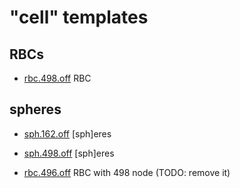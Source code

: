 # "cell" templates

## RBCs
* [rbc.498.off](rbc.498.off) RBC

## spheres
* [sph.162.off](sph.162.off) [sph]eres
* [sph.498.off](sph.498.off) [sph]eres

* [rbc.496.off](rbc.498.off) RBC with 498 node (TODO: remove it)
